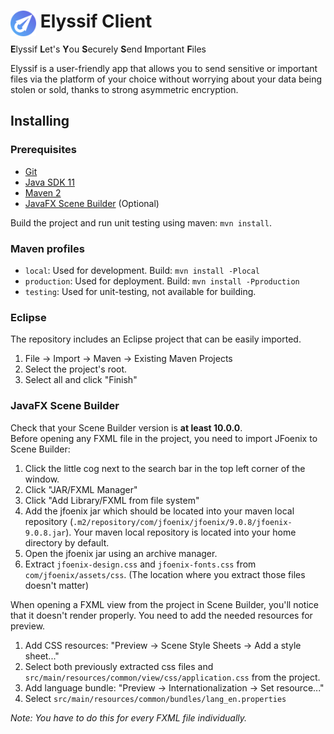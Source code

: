 <h1 height="256"><img align="left" width="41" height="41" src=".github/logo48.png">&nbsp;Elyssif Client</h1>

**E**lyssif **L**et's **Y**ou **S**ecurely **S**end **I**mportant **F**iles

Elyssif is a user-friendly app that allows you to send sensitive or important files via the platform of your choice without worrying about your data being stolen or sold, thanks to strong asymmetric encryption.

## Installing

### Prerequisites
- [Git](https://git-scm.com)
- [Java SDK 11](https://www.oracle.com/technetwork/java/javase/downloads/jdk11-downloads-5066655.html)
- [Maven 2](https://maven.apache.org/)
- [JavaFX Scene Builder](https://gluonhq.com/products/scene-builder/) (Optional)

Build the project and run unit testing using maven: `mvn install`.  

### Maven profiles

- `local`: Used for development. Build: `mvn install -Plocal`
- `production`: Used for deployment. Build: `mvn install -Pproduction`
- `testing`: Used for unit-testing, not available for building.


### Eclipse

The repository includes an Eclipse project that can be easily imported.  

1. File -> Import -> Maven -> Existing Maven Projects
2. Select the project's root.
3. Select all and click "Finish"

### JavaFX Scene Builder

Check that your Scene Builder version is **at least 10.0.0**.  
Before opening any FXML file in the project, you need to import JFoenix to Scene Builder:  

1. Click the little cog next to the search bar in the top left corner of the window.
2. Click "JAR/FXML Manager"
3. Click "Add Library/FXML from file system"
4. Add the jfoenix jar which should be located into your maven local repository (`.m2/repository/com/jfoenix/jfoenix/9.0.8/jfoenix-9.0.8.jar`). Your maven local repository is located into your home directory by default.
5. Open the jfoenix jar using an archive manager.
6. Extract `jfoenix-design.css` and `jfoenix-fonts.css` from `com/jfoenix/assets/css`. (The location where you extract those files doesn't matter)

When opening a FXML view from the project in Scene Builder, you'll notice that it doesn't render properly. You need to add the needed resources for preview.

1. Add CSS resources: "Preview -> Scene Style Sheets -> Add a style sheet..."
2. Select both previously extracted css files and `src/main/resources/common/view/css/application.css` from the project.
3. Add language bundle: "Preview -> Internationalization -> Set resource..."
4. Select `src/main/resources/common/bundles/lang_en.properties`

*Note: You have to do this for every FXML file individually.*
